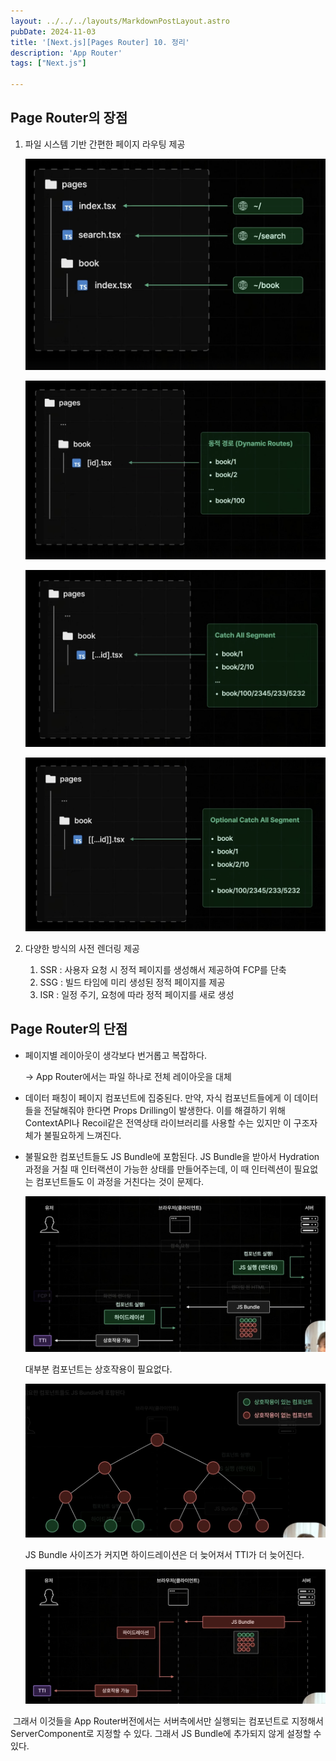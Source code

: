 ```yaml
---
layout: ../../../layouts/MarkdownPostLayout.astro
pubDate: 2024-11-03
title: '[Next.js][Pages Router] 10. 정리'
description: 'App Router'
tags: ["Next.js"]

---
```


## Page Router의 장점

1. 파일 시스템 기반 간편한 페이지 라우팅 제공

   ![image-20241103130130892](../images/image-20241103130130892.png)

   ![image-20241103130142216](../images/image-20241103130142216.png)

   ![image-20241103130153443](../images/image-20241103130153443.png)

   ![image-20241103130211000](../images/image-20241103130211000.png)

2. 다양한 방식의 사전 렌더링 제공

   1. SSR : 사용자 요청 시 정적 페이지를 생성해서 제공하여 FCP를 단축
   2. SSG : 빌드 타임에 미리 생성된 정적 페이지를 제공
   3. ISR : 일정 주기, 요청에 따라 정적 페이지를 새로 생성



## Page Router의 단점

- 페이지별 레이아웃이 생각보다 번거롭고 복잡하다.

  -> App Router에서는 파일 하나로 전체 레이아웃을 대체

- 데이터 패칭이 페이지 컴포넌트에 집중된다. 만약, 자식 컴포넌트들에게 이 데이터들을 전달해줘야 한다면 Props Drilling이 발생한다. 이를 해결하기 위해 ContextAPI나 Recoil같은 전역상태 라이브러리를 사용할 수는 있지만 이 구조자체가 불필요하게 느껴진다.

- 불필요한 컴포넌트들도 JS Bundle에 포함된다. JS Bundle을 받아서 Hydration과정을 거칠 때 인터랙션이 가능한 상태를 만들어주는데, 이 때 인터렉션이 필요없는 컴포넌트들도 이 과정을 거친다는 것이 문제다. 

  ![image-20241103131031204](../images/image-20241103131031204.png)

  대부분 컴포넌트는 상호작용이 필요없다.

  ![image-20241103130919455](../images/image-20241103130919455.png)

  JS Bundle 사이즈가 커지면 하이드레이션은 더 늦어져서 TTI가 더 늦어진다.

  ![image-20241103131149510](../images/image-20241103131149510.png)

​	그래서 이것들을 App Router버전에서는 서버측에서만 실행되는 컴포넌트로 지정해서 ServerComponent로 지정할 수 있다. 그래서 JS Bundle에 추가되지 않게 설정할 수 있다.
